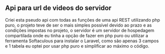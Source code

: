 ## Api para url de videos do servidor

Criei esta pseudo api com todas as funções de uma api REST utilizando php puro, o projeto teve de ser o mais simples possível devido ao prazo e as condições impostas no projeto, o servidor é um servidor de hospedagem compartilada onde eu tinha a opção de fazer em php puro ou utilizar a ferramenta Softaculous para instalar o Laravel, como são apenas 3 campos e 1 tabela eu optei por usar php puro e simplificar ao máximo o código.